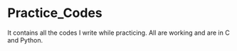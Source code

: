 # Practice_Codes
It contains all the codes I write while practicing. All are working and are in C and Python.
